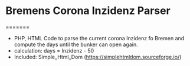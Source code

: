 

# Bremens Corona Inzidenz Parser
=======
* PHP, HTML Code to parse the current corona Inzidenz fo Bremen and compute the days until the bunker can open again.
* calculation: days = Inzidenz - 50
* Included: Simple_Html_Dom (https://simplehtmldom.sourceforge.io/)
